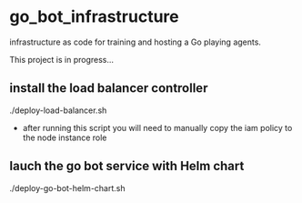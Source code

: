 

# go_bot_infrastructure
infrastructure as code for training and hosting a Go playing agents. 

This project is in progress...

## install the load balancer controller 
 ./deploy-load-balancer.sh 

 * after running this script you will need to manually copy the iam policy to the node instance role 

 ## lauch the go bot service with Helm chart 
 ./deploy-go-bot-helm-chart.sh










